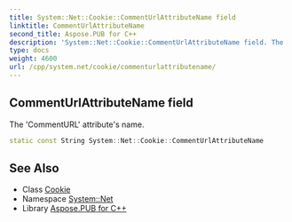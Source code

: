 ```yaml
---
title: System::Net::Cookie::CommentUrlAttributeName field
linktitle: CommentUrlAttributeName
second_title: Aspose.PUB for C++
description: 'System::Net::Cookie::CommentUrlAttributeName field. The ''CommentURL'' attribute''s name in C++.'
type: docs
weight: 4600
url: /cpp/system.net/cookie/commenturlattributename/
---
```

## CommentUrlAttributeName field


The 'CommentURL' attribute's name.

```cpp
static const String System::Net::Cookie::CommentUrlAttributeName
```

## See Also

* Class [Cookie](../)
* Namespace [System::Net](../../)
* Library [Aspose.PUB for C++](../../../)
